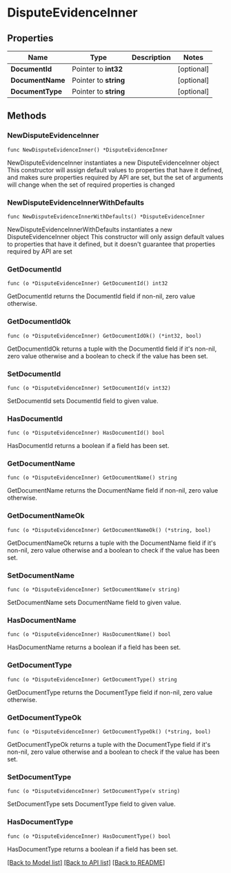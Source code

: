# DisputeEvidenceInner

## Properties

Name | Type | Description | Notes
------------ | ------------- | ------------- | -------------
**DocumentId** | Pointer to **int32** |  | [optional] 
**DocumentName** | Pointer to **string** |  | [optional] 
**DocumentType** | Pointer to **string** |  | [optional] 

## Methods

### NewDisputeEvidenceInner

`func NewDisputeEvidenceInner() *DisputeEvidenceInner`

NewDisputeEvidenceInner instantiates a new DisputeEvidenceInner object
This constructor will assign default values to properties that have it defined,
and makes sure properties required by API are set, but the set of arguments
will change when the set of required properties is changed

### NewDisputeEvidenceInnerWithDefaults

`func NewDisputeEvidenceInnerWithDefaults() *DisputeEvidenceInner`

NewDisputeEvidenceInnerWithDefaults instantiates a new DisputeEvidenceInner object
This constructor will only assign default values to properties that have it defined,
but it doesn't guarantee that properties required by API are set

### GetDocumentId

`func (o *DisputeEvidenceInner) GetDocumentId() int32`

GetDocumentId returns the DocumentId field if non-nil, zero value otherwise.

### GetDocumentIdOk

`func (o *DisputeEvidenceInner) GetDocumentIdOk() (*int32, bool)`

GetDocumentIdOk returns a tuple with the DocumentId field if it's non-nil, zero value otherwise
and a boolean to check if the value has been set.

### SetDocumentId

`func (o *DisputeEvidenceInner) SetDocumentId(v int32)`

SetDocumentId sets DocumentId field to given value.

### HasDocumentId

`func (o *DisputeEvidenceInner) HasDocumentId() bool`

HasDocumentId returns a boolean if a field has been set.

### GetDocumentName

`func (o *DisputeEvidenceInner) GetDocumentName() string`

GetDocumentName returns the DocumentName field if non-nil, zero value otherwise.

### GetDocumentNameOk

`func (o *DisputeEvidenceInner) GetDocumentNameOk() (*string, bool)`

GetDocumentNameOk returns a tuple with the DocumentName field if it's non-nil, zero value otherwise
and a boolean to check if the value has been set.

### SetDocumentName

`func (o *DisputeEvidenceInner) SetDocumentName(v string)`

SetDocumentName sets DocumentName field to given value.

### HasDocumentName

`func (o *DisputeEvidenceInner) HasDocumentName() bool`

HasDocumentName returns a boolean if a field has been set.

### GetDocumentType

`func (o *DisputeEvidenceInner) GetDocumentType() string`

GetDocumentType returns the DocumentType field if non-nil, zero value otherwise.

### GetDocumentTypeOk

`func (o *DisputeEvidenceInner) GetDocumentTypeOk() (*string, bool)`

GetDocumentTypeOk returns a tuple with the DocumentType field if it's non-nil, zero value otherwise
and a boolean to check if the value has been set.

### SetDocumentType

`func (o *DisputeEvidenceInner) SetDocumentType(v string)`

SetDocumentType sets DocumentType field to given value.

### HasDocumentType

`func (o *DisputeEvidenceInner) HasDocumentType() bool`

HasDocumentType returns a boolean if a field has been set.


[[Back to Model list]](../README.md#documentation-for-models) [[Back to API list]](../README.md#documentation-for-api-endpoints) [[Back to README]](../README.md)


